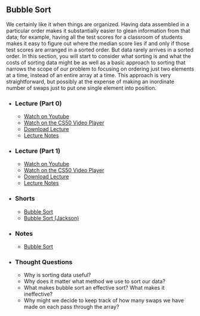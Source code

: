 ## Bubble Sort

We certainly like it when things are organized. Having data assembled in a particular order makes it substantially easier to glean information from that data; for example, having all the test scores for a classroom of students makes it easy to figure out where the median score lies if and only if those test scores are arranged in a sorted order. But data rarely arrives in a sorted order. In this section, you will start to consider what sorting is and what the costs of sorting data might be as well as a basic approach to sorting that narrows the scope of our problem to focusing on ordering just two elements at a time, instead of an entire array at a time. This approach is very straightforward, but possibly at the expense of making an inordinate number of swaps just to put one single element into position.

- ### Lecture (Part 0)
  - [Watch on Youtube](https://www.youtube.com/embed/U9o49qwa6hk?start=1966&end=2095)
  - [Watch on the CS50 Video Player](https://video.cs50.net/2017/fall/lectures/3?t=0h32m46s)
  - [Download Lecture](http://cdn.cs50.net/2017/fall/lectures/3/lecture3-720p.mp4?download)
  - [Lecture Notes](https://docs.cs50.net/2017/fall/notes/3/lecture3.html#sorting)

- ### Lecture (Part 1)
  - [Watch on Youtube](https://www.youtube.com/embed/U9o49qwa6hk?start=2293&end=2512)
  - [Watch on the CS50 Video Player](https://video.cs50.net/2017/fall/lectures/3?t=0h38m13s)
  - [Download Lecture](http://cdn.cs50.net/2017/fall/lectures/3/lecture3-720p.mp4?download)
  - [Lecture Notes](https://docs.cs50.net/2017/fall/notes/3/lecture3.html#sorting)

- ### Shorts
  - [Bubble Sort](https://www.youtube.com/embed/RT-hUXUWQ2I)
  - [Bubble Sort (Jackson)](https://www.youtube.com/embed/8Kp-8OGwphY)

- ### Notes
  - [Bubble Sort](/assets/pdfs/unit3/bubble_sort.pdf)

- ### Thought Questions
  - Why is sorting data useful?
  - Why does it matter what method we use to sort our data?
  - What makes bubble sort an effective sort? What makes it ineffective?
  - Why might we decide to keep track of how many swaps we have made on each pass through the array?
